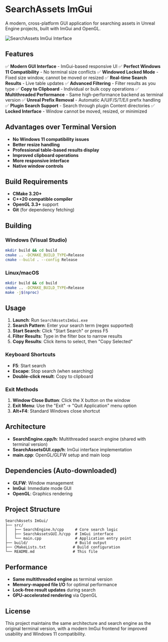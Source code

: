 # SearchAssets ImGui

A modern, cross-platform GUI application for searching assets in Unreal Engine projects, built with ImGui and OpenGL.

![SearchAssets ImGui Interface](https://via.placeholder.com/800x600/2c3e50/ffffff?text=SearchAssets+ImGui)

## Features

✅ **Modern GUI Interface** - ImGui-based responsive UI
✅ **Perfect Windows 11 Compatibility** - No terminal size conflicts
✅ **Windowed Locked Mode** - Fixed size window, cannot be moved or resized
✅ **Real-time Search Results** - Live table updates
✅ **Advanced Filtering** - Filter results as you type
✅ **Copy to Clipboard** - Individual or bulk copy operations
✅ **Multithreaded Performance** - Same high-performance backend as terminal version
✅ **Unreal Prefix Removal** - Automatic A/U/F/S/T/E/I prefix handling
✅ **Plugin Search Support** - Search through plugin Content directories
✅ **Locked Interface** - Window cannot be moved, resized, or minimized

## Advantages over Terminal Version

- **No Windows 11 compatibility issues**
- **Better resize handling**
- **Professional table-based results display**
- **Improved clipboard operations**
- **More responsive interface**
- **Native window controls**

## Build Requirements

- **CMake 3.20+**
- **C++20 compatible compiler**
- **OpenGL 3.3+** support
- **Git** (for dependency fetching)

## Building

### Windows (Visual Studio)
```bash
mkdir build && cd build
cmake .. -DCMAKE_BUILD_TYPE=Release
cmake --build . --config Release
```

### Linux/macOS
```bash
mkdir build && cd build
cmake .. -DCMAKE_BUILD_TYPE=Release
make -j$(nproc)
```

## Usage

1. **Launch**: Run `SearchAssetsImGui.exe`
2. **Search Pattern**: Enter your search term (regex supported)
3. **Start Search**: Click "Start Search" or press F5
4. **Filter Results**: Type in the filter box to narrow results
5. **Copy Results**: Click items to select, then "Copy Selected"

### Keyboard Shortcuts

- **F5**: Start search
- **Escape**: Stop search (when searching)
- **Double-click result**: Copy to clipboard

### Exit Methods

1. **Window Close Button**: Click the X button on the window
2. **Exit Menu**: Use the "Exit" → "Quit Application" menu option
3. **Alt+F4**: Standard Windows close shortcut

## Architecture

- **SearchEngine.cpp/h**: Multithreaded search engine (shared with terminal version)
- **SearchAssetsGUI.cpp/h**: ImGui interface implementation
- **main.cpp**: OpenGL/GLFW setup and main loop

## Dependencies (Auto-downloaded)

- **GLFW**: Window management
- **ImGui**: Immediate mode GUI
- **OpenGL**: Graphics rendering

## Project Structure

```
SearchAssets ImGui/
├── src/
│   ├── SearchEngine.h/cpp     # Core search logic
│   ├── SearchAssetsGUI.h/cpp  # ImGui interface
│   └── main.cpp               # Application entry point
├── build/                     # Build output
├── CMakeLists.txt            # Build configuration
└── README.md                 # This file
```

## Performance

- **Same multithreaded engine** as terminal version
- **Memory-mapped file I/O** for optimal performance
- **Lock-free result updates** during search
- **GPU-accelerated rendering** via OpenGL

## License

This project maintains the same architecture and search engine as the original terminal version, with a modern ImGui frontend for improved usability and Windows 11 compatibility.